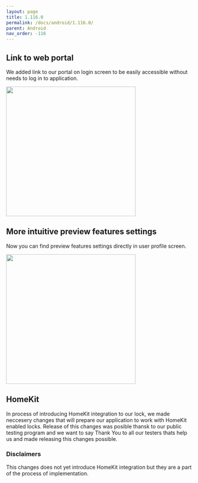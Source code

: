 ```yaml
---
layout: page
title: 1.116.0
permalink: /docs/android/1.116.0/
parent: Android
nav_order: -116
---
```


## Link to web portal
We added link to our portal on login screen to be easily accessible without needs to log in to application.

<img src="/tedee-release-notes/docs/android/assets/web_portal_link_android.png" width="350">

## More intuitive preview features settings
Now you can find preview features settings directly in user profile screen.

<img src="/tedee-release-notes/docs/android/assets/preview_tester_android.gif" width="350">

## HomeKit
In process of introducing HomeKit integration to our lock, we made neccesery changes that will prepare our application to work with HomeKit enabled locks. Release of this changes was posible thansk to our public testing program and we want to say Thank You to all our testers thats help us and made releasing this changes possible.

<div class="panel panel-warning">
    <div class="panel-heading">
         <h3 class="panel-title">Disclaimers</h3>
    </div>
    <div class="panel-body">
        This changes does not yet introduce HomeKit integration but they are a part of the process of implementation. 
    </div>
</div>

